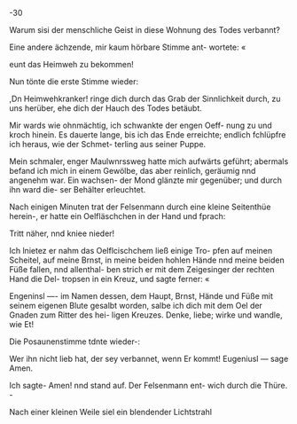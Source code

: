 -30

Warum sisi der menschliche Geist in diese Wohnung des
Todes verbannt?

Eine andere ächzende, mir kaum hörbare Stimme ant-
wortete: «

eunt das Heimweh zu bekommen!

Nun tönte die erste Stimme wieder:

,Dn Heimwehkranker! ringe dich durch das Grab der
Sinnlichkeit durch, zu uns herüber, ehe dich der Hauch des
Todes betäubt.

Mir wards wie ohnmächtig, ich schwankte der engen Oeff-
nung zu und kroch hinein. Es dauerte lange, bis ich das
Ende erreichte; endlich fchlüpfre ich heraus, wie der Schmet-
terling aus seiner Puppe.

Mein schmaler, enger Maulwnrssweg hatte mich aufwärts
geführt; abermals befand ich mich in einem Gewölbe, das
aber reinlich, geräumig nnd angenehm war. Ein wachsen-
der Mond glänzte mir gegenüber; und durch ihn ward die-
ser Behälter erleuchtet.

Nach einigen Minuten trat der Felsenmann durch eine
kleine Seitenthüe herein-, er hatte ein Oelfläschchen in der
Hand und fprach:

Tritt näher, nnd kniee nieder!

Ich lnietez er nahm das Oelflcischchem ließ einige Tro-
pfen auf meinen Scheitel, auf meine Brnst, in meine beiden
hohlen Hände nnd meine beiden Füße fallen, nnd allenthal-
ben strich er mit dem Zeigesinger der rechten Hand die Del-
tropsen in ein Kreuz, und sagte ferner: «

Engeninsl —- im Namen dessen, dem Haupt, Brnst,
Hände und Füße mit seinem eigenen Blute gesalbt worden,
salbe ich dich mit dem Oel der Gnaden zum Ritter des hei-
ligen Kreuzes. Denke, liebe; wirke und wandle, wie Et!

Die Posaunenstimme tdnte wieder-:

Wer ihn nicht lieb hat, der sey verbannet, wenn Er
kommt! Eugeniusl — sage Amen.

Ich sagte- Amen! nnd stand auf. Der Felsenmann ent-
wich durch die Thüre. -

Nach einer kleinen Weile siel ein blendender Lichtstrahl

